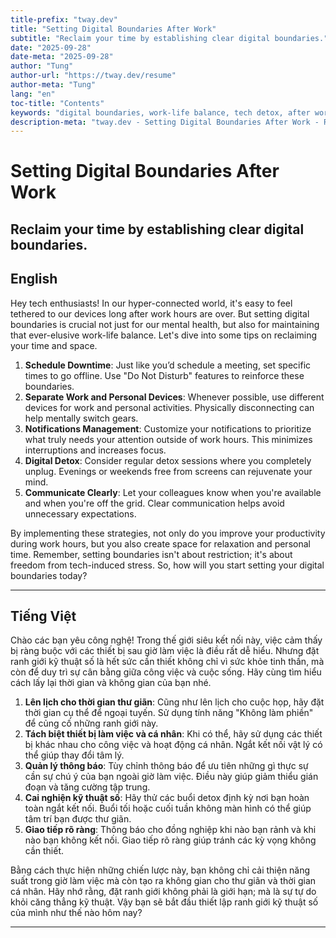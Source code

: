 ```yaml
---
title-prefix: "tway.dev"
title: "Setting Digital Boundaries After Work"
subtitle: "Reclaim your time by establishing clear digital boundaries."
date: "2025-09-28"
date-meta: "2025-09-28"
author: "Tung"
author-url: "https://tway.dev/resume"
author-meta: "Tung"
lang: "en"
toc-title: "Contents"
keywords: "digital boundaries, work-life balance, tech detox, after work hours, developer tips"
description-meta: "tway.dev - Setting Digital Boundaries After Work - Reclaim your time by establishing clear digital boundaries."
---
```


# Setting Digital Boundaries After Work
## Reclaim your time by establishing clear digital boundaries.

## English
Hey tech enthusiasts! In our hyper-connected world, it's easy to feel tethered to our devices long after work hours are over. But setting digital boundaries is crucial not just for our mental health, but also for maintaining that ever-elusive work-life balance. Let's dive into some tips on reclaiming your time and space.

1. **Schedule Downtime**: Just like you’d schedule a meeting, set specific times to go offline. Use "Do Not Disturb" features to reinforce these boundaries.
2. **Separate Work and Personal Devices**: Whenever possible, use different devices for work and personal activities. Physically disconnecting can help mentally switch gears.
3. **Notifications Management**: Customize your notifications to prioritize what truly needs your attention outside of work hours. This minimizes interruptions and increases focus.
4. **Digital Detox**: Consider regular detox sessions where you completely unplug. Evenings or weekends free from screens can rejuvenate your mind.
5. **Communicate Clearly**: Let your colleagues know when you're available and when you're off the grid. Clear communication helps avoid unnecessary expectations.

By implementing these strategies, not only do you improve your productivity during work hours, but you also create space for relaxation and personal time. Remember, setting boundaries isn't about restriction; it's about freedom from tech-induced stress. So, how will you start setting your digital boundaries today?

---

## Tiếng Việt
Chào các bạn yêu công nghệ! Trong thế giới siêu kết nối này, việc cảm thấy bị ràng buộc với các thiết bị sau giờ làm việc là điều rất dễ hiểu. Nhưng đặt ranh giới kỹ thuật số là hết sức cần thiết không chỉ vì sức khỏe tinh thần, mà còn để duy trì sự cân bằng giữa công việc và cuộc sống. Hãy cùng tìm hiểu cách lấy lại thời gian và không gian của bạn nhé.

1. **Lên lịch cho thời gian thư giãn**: Cũng như lên lịch cho cuộc họp, hãy đặt thời gian cụ thể để ngoại tuyến. Sử dụng tính năng "Không làm phiền" để củng cố những ranh giới này.
2. **Tách biệt thiết bị làm việc và cá nhân**: Khi có thể, hãy sử dụng các thiết bị khác nhau cho công việc và hoạt động cá nhân. Ngắt kết nối vật lý có thể giúp thay đổi tâm lý.
3. **Quản lý thông báo**: Tùy chỉnh thông báo để ưu tiên những gì thực sự cần sự chú ý của bạn ngoài giờ làm việc. Điều này giúp giảm thiểu gián đoạn và tăng cường tập trung.
4. **Cai nghiện kỹ thuật số**: Hãy thử các buổi detox định kỳ nơi bạn hoàn toàn ngắt kết nối. Buổi tối hoặc cuối tuần không màn hình có thể giúp tâm trí bạn được thư giãn.
5. **Giao tiếp rõ ràng**: Thông báo cho đồng nghiệp khi nào bạn rảnh và khi nào bạn không kết nối. Giao tiếp rõ ràng giúp tránh các kỳ vọng không cần thiết.

Bằng cách thực hiện những chiến lược này, bạn không chỉ cải thiện năng suất trong giờ làm việc mà còn tạo ra không gian cho thư giãn và thời gian cá nhân. Hãy nhớ rằng, đặt ranh giới không phải là giới hạn; mà là sự tự do khỏi căng thẳng kỹ thuật. Vậy bạn sẽ bắt đầu thiết lập ranh giới kỹ thuật số của mình như thế nào hôm nay?

---